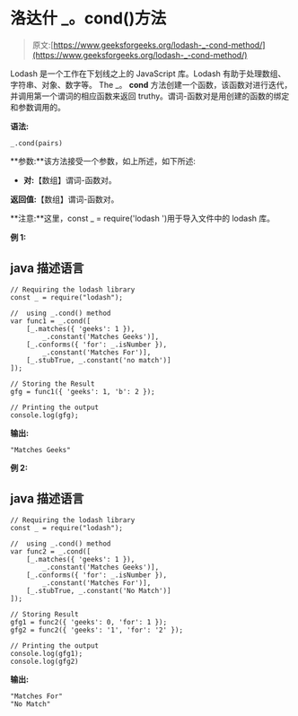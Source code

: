 # 洛达什 _。cond()方法

> 原文:[https://www.geeksforgeeks.org/lodash-_-cond-method/](https://www.geeksforgeeks.org/lodash-_-cond-method/)

Lodash 是一个工作在下划线之上的 JavaScript 库。Lodash 有助于处理数组、字符串、对象、数字等。
The _。 **cond** 方法创建一个函数，该函数对进行迭代，并调用第一个谓词的相应函数来返回 truthy。谓词-函数对是用创建的函数的绑定和参数调用的。

**语法:**

```
_.cond(pairs)
```

**参数:**该方法接受一个参数，如上所述，如下所述:

*   **对:**【数组】谓词-函数对。

**返回值:**【数组】谓词-函数对。

**注意:**这里，const _ = require('lodash ')用于导入文件中的 lodash 库。

**例 1:**

## java 描述语言

```
// Requiring the lodash library  
const _ = require("lodash");

//  using _.cond() method
var func1 = _.cond([
    [_.matches({ 'geeks': 1 }),
        _.constant('Matches Geeks')],
    [_.conforms({ 'for': _.isNumber }),
        _.constant('Matches For')],
    [_.stubTrue, _.constant('no match')]
]);

// Storing the Result
gfg = func1({ 'geeks': 1, 'b': 2 });

// Printing the output  
console.log(gfg);
```

**输出:**

```
"Matches Geeks"
```

**例 2:**

## java 描述语言

```
// Requiring the lodash library  
const _ = require("lodash");

//  using _.cond() method
var func2 = _.cond([
    [_.matches({ 'geeks': 1 }), 
        _.constant('Matches Geeks')],
    [_.conforms({ 'for': _.isNumber }), 
        _.constant('Matches For')],
    [_.stubTrue, _.constant('No Match')]
]);

// Storing Result 
gfg1 = func2({ 'geeks': 0, 'for': 1 });
gfg2 = func2({ 'geeks': '1', 'for': '2' });

// Printing the output  
console.log(gfg1);
console.log(gfg2)
```

**输出:**

```
"Matches For"
"No Match"

```